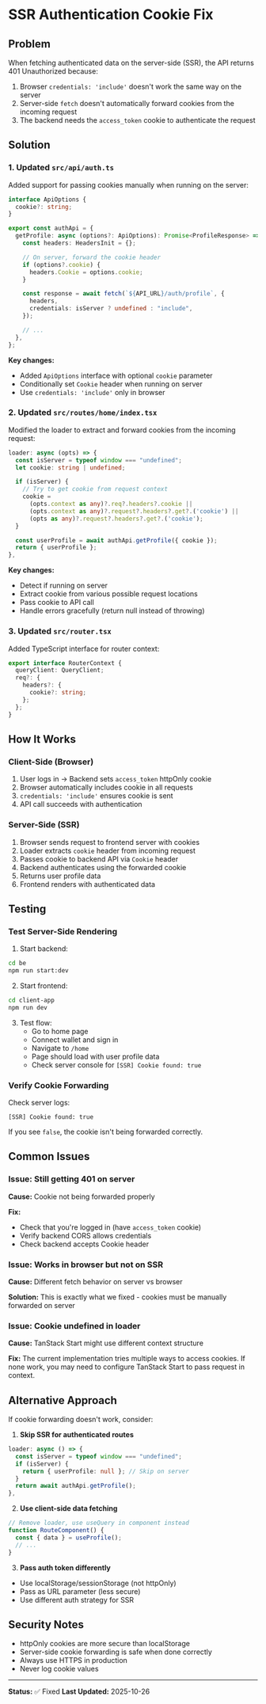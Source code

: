 # SSR Authentication Cookie Fix

## Problem

When fetching authenticated data on the server-side (SSR), the API returns 401 Unauthorized because:

1. Browser `credentials: 'include'` doesn't work the same way on the server
2. Server-side `fetch` doesn't automatically forward cookies from the incoming request
3. The backend needs the `access_token` cookie to authenticate the request

## Solution

### 1. Updated `src/api/auth.ts`

Added support for passing cookies manually when running on the server:

```typescript
interface ApiOptions {
  cookie?: string;
}

export const authApi = {
  getProfile: async (options?: ApiOptions): Promise<ProfileResponse> => {
    const headers: HeadersInit = {};

    // On server, forward the cookie header
    if (options?.cookie) {
      headers.Cookie = options.cookie;
    }

    const response = await fetch(`${API_URL}/auth/profile`, {
      headers,
      credentials: isServer ? undefined : "include",
    });

    // ...
  },
};
```

**Key changes:**
- Added `ApiOptions` interface with optional `cookie` parameter
- Conditionally set `Cookie` header when running on server
- Use `credentials: 'include'` only in browser

### 2. Updated `src/routes/home/index.tsx`

Modified the loader to extract and forward cookies from the incoming request:

```typescript
loader: async (opts) => {
  const isServer = typeof window === "undefined";
  let cookie: string | undefined;

  if (isServer) {
    // Try to get cookie from request context
    cookie =
      (opts.context as any)?.req?.headers?.cookie ||
      (opts.context as any)?.request?.headers?.get?.('cookie') ||
      (opts as any)?.request?.headers?.get?.('cookie');
  }

  const userProfile = await authApi.getProfile({ cookie });
  return { userProfile };
},
```

**Key changes:**
- Detect if running on server
- Extract cookie from various possible request locations
- Pass cookie to API call
- Handle errors gracefully (return null instead of throwing)

### 3. Updated `src/router.tsx`

Added TypeScript interface for router context:

```typescript
export interface RouterContext {
  queryClient: QueryClient;
  req?: {
    headers?: {
      cookie?: string;
    };
  };
}
```

## How It Works

### Client-Side (Browser)
1. User logs in → Backend sets `access_token` httpOnly cookie
2. Browser automatically includes cookie in all requests
3. `credentials: 'include'` ensures cookie is sent
4. API call succeeds with authentication

### Server-Side (SSR)
1. Browser sends request to frontend server with cookies
2. Loader extracts `cookie` header from incoming request
3. Passes cookie to backend API via `Cookie` header
4. Backend authenticates using the forwarded cookie
5. Returns user profile data
6. Frontend renders with authenticated data

## Testing

### Test Server-Side Rendering

1. Start backend:
```bash
cd be
npm run start:dev
```

2. Start frontend:
```bash
cd client-app
npm run dev
```

3. Test flow:
   - Go to home page
   - Connect wallet and sign in
   - Navigate to `/home`
   - Page should load with user profile data
   - Check server console for `[SSR] Cookie found: true`

### Verify Cookie Forwarding

Check server logs:
```
[SSR] Cookie found: true
```

If you see `false`, the cookie isn't being forwarded correctly.

## Common Issues

### Issue: Still getting 401 on server

**Cause:** Cookie not being forwarded properly

**Fix:**
- Check that you're logged in (have `access_token` cookie)
- Verify backend CORS allows credentials
- Check backend accepts Cookie header

### Issue: Works in browser but not on SSR

**Cause:** Different fetch behavior on server vs browser

**Solution:** This is exactly what we fixed - cookies must be manually forwarded on server

### Issue: Cookie undefined in loader

**Cause:** TanStack Start might use different context structure

**Fix:** The current implementation tries multiple ways to access cookies. If none work, you may need to configure TanStack Start to pass request in context.

## Alternative Approach

If cookie forwarding doesn't work, consider:

1. **Skip SSR for authenticated routes**
```typescript
loader: async () => {
  const isServer = typeof window === "undefined";
  if (isServer) {
    return { userProfile: null }; // Skip on server
  }
  return await authApi.getProfile();
},
```

2. **Use client-side data fetching**
```typescript
// Remove loader, use useQuery in component instead
function RouteComponent() {
  const { data } = useProfile();
  // ...
}
```

3. **Pass auth token differently**
- Use localStorage/sessionStorage (not httpOnly)
- Pass as URL parameter (less secure)
- Use different auth strategy for SSR

## Security Notes

- httpOnly cookies are more secure than localStorage
- Server-side cookie forwarding is safe when done correctly
- Always use HTTPS in production
- Never log cookie values

---

**Status:** ✅ Fixed
**Last Updated:** 2025-10-26
